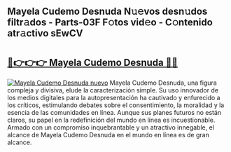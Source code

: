 ## Mayela Cudemo Desnuda N𝚞𝚎vos desn𝚞dos filtr𝚊dos - Parts-03F F𝚘tos vid𝚎o - C𝚘ntenido atr𝚊ctivo sEwCV

# <h2><a href="http://mb5gzi.tromn.icu/?c=Mayela+Cudemo+Desnuda">🔗👉👉👉 Mayela Cudemo Desnuda 🔗🔗</a></h2>

[![Mayela Cudemo Desnuda nuevo](https://i.imgur.com/pEAQMta.gif)](http://mb5gzi.tromn.icu/?c=Mayela+Cudemo+Desnuda)
Mayela Cudemo Desnuda, una figura compleja y divisiva, elude la caracterización simple. Su uso innovador de los medios digitales para la autopresentación ha cautivado y enfurecido a los críticos, estimulando debates sobre el consentimiento, la moralidad y la esencia de las comunidades en línea. Aunque sus planes futuros no están claros, su papel en la redefinición del mundo en línea es incuestionable. Armado con un compromiso inquebrantable y un atractivo innegable, el alcance de Mayela Cudemo Desnuda en el mundo en línea es de gran alcance.
